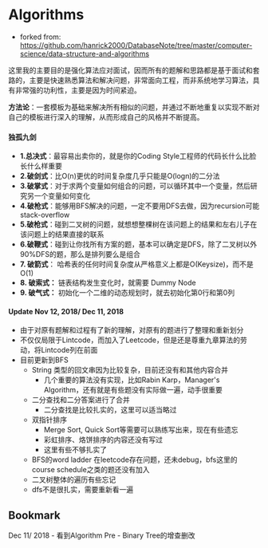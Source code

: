 # Algorithms
* forked from: https://github.com/hanrick2000/DatabaseNote/tree/master/computer-science/data-structure-and-algorithms

这里我的主要目的是强化算法应对面试，因而所有的题解和思路都是基于面试和套路的，主要是快速熟悉算法和解决问题，非常面向工程，而非系统地学习算法，具有非常强的功利性，主要是因为时间紧迫。

**方法论**：一套模板为基础来解决所有相似的问题，并通过不断地重复以实现不断对自己的模板进行深入的理解，从而形成自己的风格并不断提高。

#### 独孤**九剑**

* **1.总决式**：最容易出卖你的，就是你的Coding Style工程师的代码长什么比脸长什么样重要
* **2.破剑式**：比O\(n\)更优的时间复杂度几乎只能是O\(logn\)的二分法
* **3.破掌式**：对于求两个变量如何组合的问题，可以循环其中一个变量，然后研究另一个变量如何变化
* **4.破枪式**：能够用BFS解决的问题，一定不要用DFS去做，因为recursion可能stack-overflow
* **5.破枪式**：碰到二叉树的问题，就想想整棵树在该问题上的结果和左右儿子在该问题上的结果直接的联系
* **6.破鞭式**：碰到让你找所有方案的题，基本可以确定是DFS，除了二叉树以外90%DFS的题，那么是排列要么是组合
* **7. 破箭式**： 哈希表的任何时间复杂度从严格意义上都是O\(Keysize\)，而不是O\(1\)
* **8. 破索式：** 链表结构发生变化时，就需要 Dummy Node
* **9. 破气式：** 初始化一个二维的动态规划时，就去初始化第0行和第0列

#### Update Nov 12, 2018/ Dec 11, 2018

* 由于对原有题解和过程有了新的理解，对原有的题进行了整理和重新划分
* 不仅仅局限于Lintcode，而加入了Leetcode，但是还是尊重九章算法的劳动，将Lintcode列在前面
* 目前更新到BFS
  * String 类型的回文串因为比较复杂，目前还没有和其他内容合并
    * 几个重要的算法没有实现，比如Rabin Karp，Manager's Algorithm，还有就是有些题没有实际做一遍，动手很重要
  * 二分查找和二分答案进行了合并
    * 二分查找是比较扎实的，这里可以适当略过
  * 双指针排序
    * Merge Sort, Quick Sort等需要可以熟练写出来，现在有些遗忘
    * 彩虹排序、烙饼排序的内容还没有写过
    * 这里有些不够扎实了
  * BFS的word ladder 在leetcode存在问题，还未debug，bfs这里的course schedule之类的题还没有加入
  * 二叉树整体的遍历有些忘记
  * dfs不是很扎实，需要重新看一遍

## Bookmark

Dec 11/ 2018 - 看到Algorithm Pre - Binary Tree的增查删改

